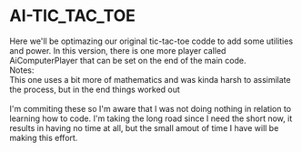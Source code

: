 # AI-TIC_TAC_TOE

Here we'll be optimazing our original tic-tac-toe codde to add some utilities and power. In this version, there is one more player called AiComputerPlayer that can be set on the end of the main code.
</br>
Notes: </br>
This one uses a bit more of mathematics and was kinda harsh to assimilate the process, but in the end things worked out
</br>
</br>
I'm commiting these so I'm aware that I was not doing
nothing in relation to learning how to code. I'm taking the long road since I need the short now, it results in having no time at all, but the  small amout of time I have will be making this effort.
